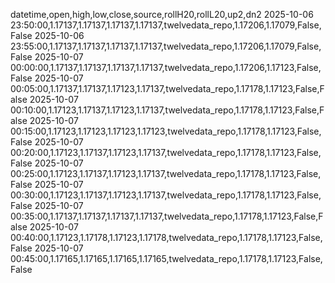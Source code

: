 datetime,open,high,low,close,source,rollH20,rollL20,up2,dn2
2025-10-06 23:50:00,1.17137,1.17137,1.17137,1.17137,twelvedata_repo,1.17206,1.17079,False,False
2025-10-06 23:55:00,1.17137,1.17137,1.17137,1.17137,twelvedata_repo,1.17206,1.17079,False,False
2025-10-07 00:00:00,1.17137,1.17137,1.17137,1.17137,twelvedata_repo,1.17206,1.17123,False,False
2025-10-07 00:05:00,1.17137,1.17137,1.17123,1.17137,twelvedata_repo,1.17178,1.17123,False,False
2025-10-07 00:10:00,1.17123,1.17137,1.17123,1.17137,twelvedata_repo,1.17178,1.17123,False,False
2025-10-07 00:15:00,1.17123,1.17123,1.17123,1.17123,twelvedata_repo,1.17178,1.17123,False,False
2025-10-07 00:20:00,1.17123,1.17137,1.17123,1.17137,twelvedata_repo,1.17178,1.17123,False,False
2025-10-07 00:25:00,1.17123,1.17137,1.17123,1.17137,twelvedata_repo,1.17178,1.17123,False,False
2025-10-07 00:30:00,1.17123,1.17137,1.17123,1.17137,twelvedata_repo,1.17178,1.17123,False,False
2025-10-07 00:35:00,1.17137,1.17137,1.17137,1.17137,twelvedata_repo,1.17178,1.17123,False,False
2025-10-07 00:40:00,1.17123,1.17178,1.17123,1.17178,twelvedata_repo,1.17178,1.17123,False,False
2025-10-07 00:45:00,1.17165,1.17165,1.17165,1.17165,twelvedata_repo,1.17178,1.17123,False,False
